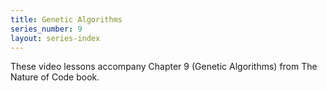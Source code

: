 ```yaml
---
title: Genetic Algorithms
series_number: 9
layout: series-index
---
```

These video lessons accompany Chapter 9 (Genetic Algorithms) from The Nature of Code book.
